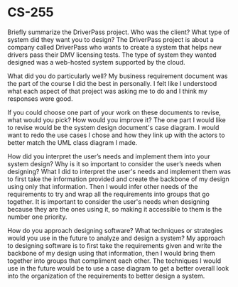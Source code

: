 # CS-255

Briefly summarize the DriverPass project. Who was the client? What type of system did they want you to design?
The DriverPass project is about a company called DriverPass who wants to create a system that helps new drivers pass their DMV licensing tests. The type of system they wanted designed was a web-hosted system supported by the cloud.

What did you do particularly well?
My business requirement document was the part of the course I did the best in personally. I felt like I understood what each aspect of that project was asking me to do and I think my responses were good.

If you could choose one part of your work on these documents to revise, what would you pick? How would you improve it?
The one part I would like to revise would be the system design document's case diagram. I would want to redo the use cases I chose and how they link up with the actors to better match the UML class diagram I made. 

How did you interpret the user’s needs and implement them into your system design? Why is it so important to consider the user’s needs when designing?
What I did to interpret the user's needs and implement them was to first take the information provided and create the backbone of my design using only that information. Then I would infer other needs of the requirements to try and wrap all the requirements into groups that go together. It is important to consider the user's needs when designing because they are the ones using it, so making it accessible to them is the number one priority.

How do you approach designing software? What techniques or strategies would you use in the future to analyze and design a system?
My approach to designing software is to first take the requirements given and write the backbone of my design using that information, then I would bring them together into groups that compliment each other. The techniques I would use in the future would be to use a case diagram to get a better overall look into the organization of the requirements to better design a system.
